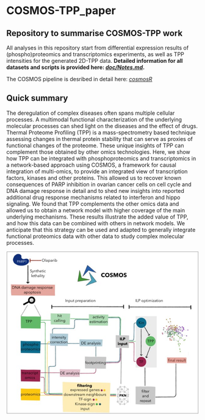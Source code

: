 # COSMOS-TPP_paper

## Repository to summarise COSMOS-TPP work

All analyses in this repository start from differential expression results of (phospho)proteomics and transcriptomics experiments, as well as TPP intensities for the generated 2D-TPP data. **Detailed information for all datasets and scripts is provided here: [*doc/Notes.md*](doc/Notes.md).**

The COSMOS pipeline is desribed in detail here:  [*cosmosR*](https://github.com/saezlab/cosmosR)

## Quick summary

The deregulation of complex diseases often spans multiple cellular processes. A multimodal functional characterization of the underlying molecular processes can shed light on the diseases and the effect of drugs. Thermal Proteome Profiling (TPP) is a mass-spectrometry based technique assessing changes in thermal protein stability that can serve as proxies of  functional changes of the proteome. These unique insights of TPP can complement those obtained by other omics technologies. Here, we show how TPP can be integrated  with phosphoproteomics and transcriptomics in a network-based approach using COSMOS, a framework for causal integration of multi-omics, to provide an integrated view of  transcription factors, kinases and other proteins. This allowed us to recover known consequences of PARP inhibition in ovarian cancer cells on cell cycle and DNA damage response in detail and to shed new insights into reported additional drug response mechanisms related to interferon and hippo signaling. We found that TPP complements the other omics data and allowed us to obtain a network model with higher coverage of the main underlying mechanisms. These results illustrate the added value of TPP, and how this data can be combined with others in network models. We anticipate that this strategy can be used and adapted to generally integrate functional proteomics data with other data to study complex molecular processes.

![](doc/Overview.jpg)
